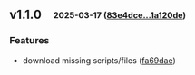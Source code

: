 ## **v1.1.0**&emsp;<sub><sup>2025-03-17 ([83e4dce...1a120de](https://github.com/smooll-d/dotsetup/compare/83e4dced3c1cce15d977d4972b0373f26c67778c...1a120dea808177c6fe590229604858911f989736?diff=split))</sup></sub>

### Features

- download missing scripts/files ([fa69dae](https://github.com/smooll-d/dotsetup/commit/fa69dae2c7ec64fdf845270ff5a2d754fc42d76b))

<br>

